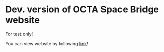 # Dev. version of OCTA Space Bridge website
For test only!

You can view website by following <a href="https://grandf17.github.io/bridge/" target="_blank">link</a>!
